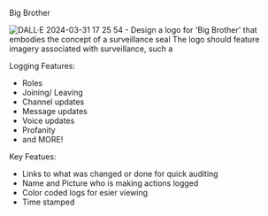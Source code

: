 Big Brother

![DALL·E 2024-03-31 17 25 54 - Design a logo for 'Big Brother' that embodies the concept of a surveillance seal  The logo should feature imagery associated with surveillance, such a](https://github.com/ard37880/Big-Brother/assets/34947107/c6868266-9e0f-4445-a77e-78349330acbf)

Logging Features:
- Roles
- Joining/ Leaving
- Channel updates
- Message updates
- Voice updates
- Profanity
- and MORE!

Key Featues:
- Links to what was changed or done for quick auditing
- Name and Picture who is making actions logged
- Color coded logs for esier viewing
- Time stamped
